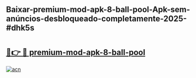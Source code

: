 ## Baixar-premium-mod-apk-8-ball-pool-Apk-sem-anúncios-desbloqueado-completamente-2025-#dhk5s

# <h2><a href="https://ainizakaria.my?title=premium-mod-apk-8-ball-pool&ref=22M">🔗👉 🔴 premium-mod-apk-8-ball-pool</a></h2>

[![acn](https://github.com/user-attachments/assets/0f9c940e-d8b0-45ae-aac7-cd30a18b3e1c)](https://ainizakaria.my?title=premium-mod-apk-8-ball-pool&ref=22M)

